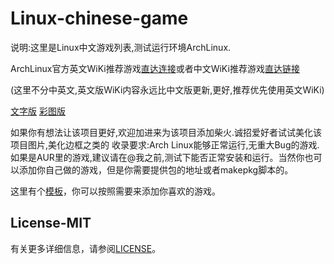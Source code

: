 # Linux-chinese-game

说明:这里是Linux中文游戏列表,测试运行环境ArchLinux.

ArchLinux官方英文WiKi推荐游戏[直达连接](https://wiki.archlinux.org/index.php/List_of_games)或者中文WiKi推荐游戏[直达链接](https://wiki.archlinux.org/index.php/List_of_games_(%E7%AE%80%E4%BD%93%E4%B8%AD%E6%96%87) )  

(这里不分中英文,英文版WiKi内容永远比中文版更新,更好,推荐优先使用英文WiKi)

[文字版](README-mini.md)   [彩图版](README-max-2018年07月03日23时11分37秒.md)

如果你有想法让该项目更好,欢迎加进来为该项目添加柴火.诚招爱好者试试美化该项目图片,美化边框之类的
收录要求:Arch Linux能够正常运行,无重大Bug的游戏.如果是AUR里的游戏,建议请在@我之前,测试下能否正常安装和运行。当然你也可以添加你自己做的游戏，但是你需要提供包的地址或者makepkg脚本的。

这里有个[模板](项目模板.md)，你可以按照需要来添加你喜欢的游戏。





## License-MIT

有关更多详细信息，请参阅[LICENSE](LICENSE)。

